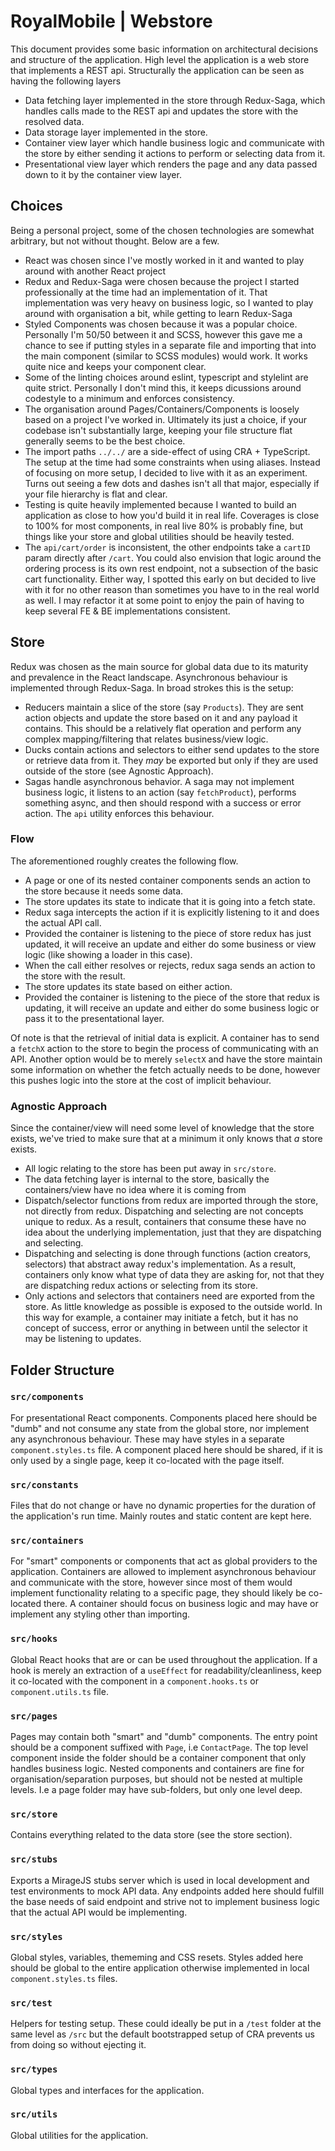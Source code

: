 # RoyalMobile | Webstore
This document provides some basic information on architectural decisions and structure of the application. High level the application is a web store that implements a REST api. Structurally the application can be seen as having the following layers

* Data fetching layer implemented in the store through Redux-Saga, which handles calls made to the REST api and updates the store with the resolved data.
* Data storage layer implemented in the store.
* Container view layer which handle business logic and communicate with the store by either sending it actions to perform or selecting data from it.
* Presentational view layer which renders the page and any data passed down to it by the container view layer.

## Choices
Being a personal project, some of the chosen technologies are somewhat arbitrary, but not without thought. Below are a few.

* React was chosen since I've mostly worked in it and wanted to play around with another React project
* Redux and Redux-Saga were chosen because the project I started professionally at the time had an implementation of it. That implementation was very heavy on business logic, so I wanted to play around with organisation a bit, while getting to learn Redux-Saga
* Styled Components was chosen because it was a popular choice. Personally I'm 50/50 between it and SCSS, however this gave me a chance to see if putting styles in a separate file and importing that into the main component (similar to SCSS modules) would work. It works quite nice and keeps your component clear.
* Some of the linting choices around eslint, typescript and stylelint are quite strict. Personally I don't mind this, it keeps dicussions around codestyle to a minimum and enforces consistency.
* The organisation around Pages/Containers/Components is loosely based on a project I've worked in. Ultimately its just a choice, if your codebase isn't substantially large, keeping your file structure flat generally seems to be the best choice.
* The import paths `../../` are a side-effect of using CRA + TypeScript. The setup at the time had some constraints when using aliases. Instead of focusing on more setup, I decided to live with it as an experiment. Turns out seeing a few dots and dashes isn't all that major, especially if your file hierarchy is flat and clear.
* Testing is quite heavily implemented because I wanted to build an application as close to how you'd build it in real life. Coverages is close to 100% for most components, in real live 80% is probably fine, but things like your store and global utilities should be heavily tested.
* The `api/cart/order` is inconsistent, the other endpoints take a `cartID` param directly after `/cart`. You could also envision that logic around the ordering process is its own rest endpoint, not a subsection of the basic cart functionality. Either way, I spotted this early on but decided to live with it for no other reason than sometimes you have to in the real world as well. I may refactor it at some point to enjoy the pain of having to keep several FE & BE implementations consistent.

## Store
Redux was chosen as the main source for global data due to its maturity and prevalence in the React landscape. Asynchronous behaviour is implemented through Redux-Saga. In broad strokes this is the setup:

* Reducers maintain a slice of the store (say `Products`). They are sent action objects and update the store based on it and any payload it contains. This should be a relatively flat operation and perform any complex mapping/filtering that relates business/view logic.
* Ducks contain actions and selectors to either send updates to the store or retrieve data from it. They _may_ be exported but only if they are used outside of the store (see Agnostic Approach).
* Sagas handle asynchronous behavior. A saga may not implement business logic, it listens to an action (say `fetchProduct`), performs something async, and then should respond with a success or error action. The `api` utility enforces this behaviour.

### Flow
The aforementioned roughly creates the following flow.

* A page or one of its nested container components sends an action to the store because it needs some data.
* The store updates its state to indicate that it is going into a fetch state.
* Redux saga intercepts the action if it is explicitly listening to it and does the actual API call.
* Provided the container is listening to the piece of store redux has just updated, it will receive an update and either do some business or view logic (like showing a loader in this case).
* When the call either resolves or rejects, redux saga sends an action to the store with the result.
* The store updates its state based on either action.
* Provided the container is listening to the piece of the store that redux is updating, it will receive an update and either do some business logic or pass it to the presentational layer.

Of note is that the retrieval of initial data is explicit. A container has to send a `fetchX` action to the store to begin the process of communicating with an API. Another option would be to merely `selectX` and have the store maintain some information on whether the fetch actually needs to be done, however this pushes logic into the store at the cost of implicit behaviour.

### Agnostic Approach
Since the container/view will need some level of knowledge that the store exists, we've tried to make sure that at a minimum it only knows that _a_ store exists.

* All logic relating to the store has been put away in `src/store`.
* The data fetching layer is internal to the store, basically the containers/view have no idea where it is coming from
* Dispatch/selector functions from redux are imported through the store, not directly from redux. Dispatching and selecting are not concepts unique to redux. As a result, containers that consume these have no idea about the underlying implementation, just that they are dispatching and selecting.
* Dispatching and selecting is done through functions (action creators, selectors) that abstract away redux's implementation. As a result, containers only know what type of data they are asking for, not that they are dispatching redux actions or selecting from its store.
* Only actions and selectors that containers need are exported from the store. As little knowledge as possible is exposed to the outside world. In this way for example, a container may initiate a fetch, but it has no concept of success, error or anything in between until the selector it may be listening to updates.

## Folder Structure
### `src/components`
For presentational React components. Components placed here should be "dumb" and not consume any state from the global store, nor implement any asynchronous behaviour. These may have styles in a separate `component.styles.ts` file. A component placed here should be shared, if it is only used by a single page, keep it co-located with the page itself.

### `src/constants`
Files that do not change or have no dynamic properties for the duration of the application's run time. Mainly routes and static content are kept here.

### `src/containers`
For "smart" components or components that act as global providers to the application. Containers are allowed to implement asynchronous behaviour and communicate with the store, however since most of them would implement functionality relating to a specific page, they should likely be co-located there. A container should focus on business logic and may have or implement any styling other than importing.

### `src/hooks`
Global React hooks that are or can be used throughout the application. If a hook is merely an extraction of a `useEffect` for readability/cleanliness, keep it co-located with the component in a `component.hooks.ts` or `component.utils.ts` file.

### `src/pages`
Pages may contain both "smart" and "dumb" components. The entry point should be a component suffixed with `Page`, i.e `ContactPage`. The top level component inside the folder should be a container component that only handles business logic. Nested components and containers are fine for organisation/separation purposes, but should not be nested at multiple levels. I.e a page folder may have sub-folders, but only one level deep.

### `src/store`
Contains everything related to the data store (see the store section).

### `src/stubs`
Exports a MirageJS stubs server which is used in local development and test environments to mock API data. Any endpoints added here should fulfill the base needs of said endpoint and strive not to implement business logic that the actual API would be implementing.

### `src/styles`
Global styles, variables, thememing and CSS resets. Styles added here should be global to the entire application otherwise implemented in local `component.styles.ts` files.

### `src/test`
Helpers for testing setup. These could ideally be put in a `/test` folder at the same level as `/src` but the default bootstrapped setup of CRA prevents us from doing so without ejecting it.

### `src/types`
Global types and interfaces for the application.

### `src/utils`
Global utilities for the application.
